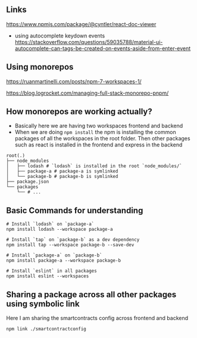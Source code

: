 ## Links

https://www.npmjs.com/package/@cyntler/react-doc-viewer

- using autocomplete keydown events
https://stackoverflow.com/questions/59035788/material-ui-autocomplete-can-tags-be-created-on-events-aside-from-enter-event

## Using monorepos

https://ruanmartinelli.com/posts/npm-7-workspaces-1/

https://blog.logrocket.com/managing-full-stack-monorepo-pnpm/

## How monorepos are working actually?

- Basically here we are having two workspaces frontend and backend
- When we are doing `npm install` the npm is installing the common packages of all the workspaces in the root folder. Then other packages such as react is installed in the frontend and express in the backend

```
root(.)
├── node_modules
│   ├── lodash # `lodash` is installed in the root `node_modules/`
│   ├── package-a # package-a is symlinked
│   └── package-b # package-b is symlinked
├── package.json
└── packages
    └── # ...
```

## Basic Commands for understanding

```
# Install `lodash` on `package-a`
npm install lodash --workspace package-a

# Install `tap` on `package-b` as a dev dependency
npm install tap --workspace package-b --save-dev

# Install `package-a` on `package-b`
npm install package-a --workspace package-b

# Install `eslint` in all packages
npm install eslint --workspaces
```
## Sharing a package across all other packages using symbolic link
Here I am sharing the smartcontracts config across frontend and backend
```
npm link ./smartcontractconfig
```